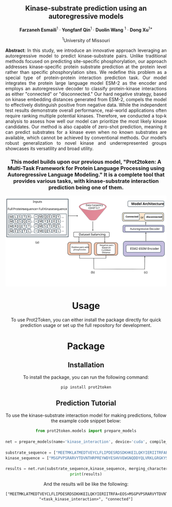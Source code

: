 <div align="center">
<h2>Kinase-substrate prediction using an autoregressive models</h2>

**Farzaneh Esmaili**<sup>1</sup> · **Yongfanf Qin**<sup>1 </sup> · **Duolin Wang** <sup>1</sup> · **Dong Xu**<sup>1*</sup>

<sup>1</sup>University of Missouri

<p style="text-align:justify">
<strong>Abstract</strong>: 
In this study, we introduce an innovative approach leveraging an autoregressive model to predict kinase-substrate pairs. Unlike traditional methods focused on predicting site-specific phosphorylation, our approach addresses kinase-specific protein substrate prediction at the protein level rather than specific phosphorylation sites. We redefine this problem as a special type of protein-protein interaction prediction task.
Our model integrates the protein large language model ESM-2 as the encoder and employs an autoregressive decoder to classify protein-kinase interactions as either "connected" or "disconnected." Our hard negative strategy, based on kinase embedding distances generated from ESM-2, compels the model to effectively distinguish positive from negative data.
While the independent test results demonstrate overall performance, real-world applications often require ranking multiple potential kinases. Therefore, we conducted a top‑k analysis to assess how well our model can prioritize the most likely kinase candidates.
Our method is also capable of zero-shot prediction, meaning it can predict substrates for a kinase even when no known substrates are available, which cannot be achieved by conventional methods. Our model’s robust generalization to novel kinase and underrepresented groups showcases its versatility and broad utility.
 </p>

<h3>This model builds upon our previous model, "Prot2token: A Multi-Task Framework for Protein Language Processing using Autoregressive Language Modeling." It is a complete tool that provides various tasks, with kinase-substrate interaction prediction being one of them.</h3>
 
<p align="center"><img src="./src/fig1_full_abstract.svg" alt=""></p>

# Usage

To use Prot2Token, you can either install the package directly for quick prediction usage or set up the full repository
for development.

# Package
## Installation

To install the package, you can run the following command:

```commandline
pip install prot2token
```

## Prediction Tutorial
To use the kinase-substrate interaction model for making predictions, follow the example code snippet below:

```python
from prot2token.models import prepare_models

net = prepare_models(name='kinase_interaction', device='cuda', compile_model=True)

substrate_sequence = ["MEETMKLATMEDTVEYCLFLIPDESRDSDKHKEILQKYIERIITRFAPMLVPYIWQNQPFNLKYKPGKGGVPAHMFGVTKFGDNIEDEWFIVYVIKQITKEFPELVARIEDNDGEFL"]
kinase_sequence = ["MSGPVPSRARVYTDVNTHRPREYWDYESHVVEWGNQDDYQLVRKLGRGKYSEVFEAINITNNEKVVVKILKPVKKKKIKREIKILENLRGGPNIITLADIVKDPVSRTPALVFEHVNNTDFKQLYQTLTDYDIRFYMYEILKALDYCHSMGIMHRDVKPHNVMIDHEHRKLRLIDWGLAEFYHPGQEYNVRVASRYFKGPELLVDYQMYDYSLDMWSLGCMLASMIFRKEPFFHGHDNYDQLVRIAKVLGTEDLYDYIDKYNIELDPRFNDILGRHSRKRWERFVHSENQHLVSPEALDFLDKLLRYDHQSRLTAREAMEHPYFAQQ"]

results = net.run(substrate_sequence,kinase_sequence, merging_character='')
print(results)

```

And the results will be like the following:

```commandline
["MEETMKLATMEDTVEYCLFLIPDESRDSDKHKEILQKYIERIITRFA<EOS>MSGPVPSRARVYTDVNTHRPREYWDYESHVVEWGNQDDYQLVRKLGRGKYS", "<task_kinase_interaction>", "connected"]
```